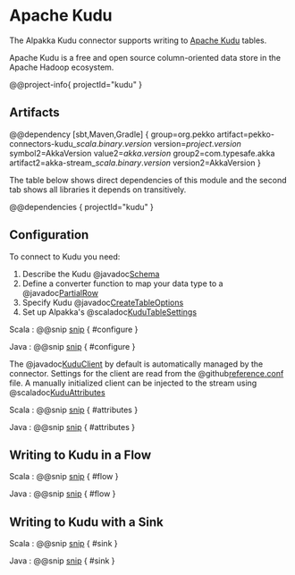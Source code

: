 # Apache Kudu

The Alpakka Kudu connector supports writing to [Apache Kudu](https://kudu.apache.org) tables.

Apache Kudu is a free and open source column-oriented data store in the Apache Hadoop ecosystem.

@@project-info{ projectId="kudu" }


## Artifacts

@@dependency [sbt,Maven,Gradle] {
  group=org.pekko
  artifact=pekko-connectors-kudu_$scala.binary.version$
  version=$project.version$
  symbol2=AkkaVersion
  value2=$akka.version$
  group2=com.typesafe.akka
  artifact2=akka-stream_$scala.binary.version$
  version2=AkkaVersion
}

The table below shows direct dependencies of this module and the second tab shows all libraries it depends on transitively.

@@dependencies { projectId="kudu" }

## Configuration

To connect to Kudu you need:

1. Describe the Kudu @javadoc[Schema](org.apache.kudu.Schema)
1. Define a converter function to map your data type to a @javadoc[PartialRow](org.apache.kudu.client.PartialRow)
1. Specify Kudu @javadoc[CreateTableOptions](org.apache.kudu.client.CreateTableOptions)
1. Set up Alpakka's @scaladoc[KuduTableSettings](akka.stream.alpakka.kudu.KuduTableSettings)

Scala
:   @@snip [snip](/kudu/src/test/scala/docs/scaladsl/KuduTableSpec.scala) { #configure }

Java
:   @@snip [snip](/kudu/src/test/java/docs/javadsl/KuduTableTest.java) { #configure }

The @javadoc[KuduClient](org.apache.kudu.client.KuduClient) by default is automatically managed by the connector.
Settings for the client are read from the @github[reference.conf](/kudu/src/main/resources/reference.conf) file.
A manually initialized client can be injected to the stream using @scaladoc[KuduAttributes](akka.stream.alpakka.kudu.KuduAttributes$)

Scala
:   @@snip [snip](/kudu/src/test/scala/docs/scaladsl/KuduTableSpec.scala) { #attributes }

Java
:   @@snip [snip](/kudu/src/test/java/docs/javadsl/KuduTableTest.java) { #attributes }

## Writing to Kudu in a Flow

Scala
: @@snip [snip](/kudu/src/test/scala/docs/scaladsl/KuduTableSpec.scala) { #flow }

Java
: @@snip [snip](/kudu/src/test/java/docs/javadsl/KuduTableTest.java) { #flow }


## Writing to Kudu with a Sink

Scala
: @@snip [snip](/kudu/src/test/scala/docs/scaladsl/KuduTableSpec.scala) { #sink }

Java
: @@snip [snip](/kudu/src/test/java/docs/javadsl/KuduTableTest.java) { #sink }
